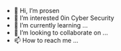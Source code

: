 - 👋 Hi, I’m prosen
- 👀 I’m interested 0in Cyber Security
- 🌱 I’m currently learning ...
- 💞️ I’m looking to collaborate on ...
- 📫 How to reach me ...

<!---
prosen001/prosen001 is a ✨ special ✨ repository because its `README.md` (this file) appears on your GitHub profile.
You can click the Preview link to take a look at your changes.
--->
